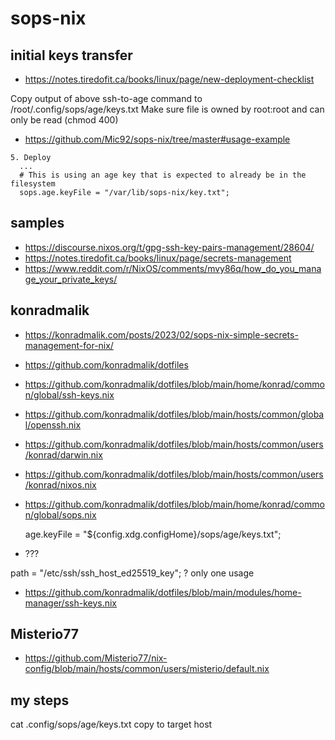 # sops-nix

## initial keys transfer

* https://notes.tiredofit.ca/books/linux/page/new-deployment-checklist

Copy output of above ssh-to-age command to /root/.config/sops/age/keys.txt
Make sure file is owned by root:root and can only be read (chmod 400)

* https://github.com/Mic92/sops-nix/tree/master#usage-example

```
5. Deploy
  ...
  # This is using an age key that is expected to already be in the filesystem
  sops.age.keyFile = "/var/lib/sops-nix/key.txt";

```

## samples

* https://discourse.nixos.org/t/gpg-ssh-key-pairs-management/28604/
* https://notes.tiredofit.ca/books/linux/page/secrets-management
* https://www.reddit.com/r/NixOS/comments/mvy86q/how_do_you_manage_your_private_keys/

## konradmalik

* https://konradmalik.com/posts/2023/02/sops-nix-simple-secrets-management-for-nix/
* https://github.com/konradmalik/dotfiles
* https://github.com/konradmalik/dotfiles/blob/main/home/konrad/common/global/ssh-keys.nix
* https://github.com/konradmalik/dotfiles/blob/main/hosts/common/global/openssh.nix
* https://github.com/konradmalik/dotfiles/blob/main/hosts/common/users/konrad/darwin.nix
* https://github.com/konradmalik/dotfiles/blob/main/hosts/common/users/konrad/nixos.nix

* https://github.com/konradmalik/dotfiles/blob/main/home/konrad/common/global/sops.nix

    age.keyFile = "${config.xdg.configHome}/sops/age/keys.txt";

* ???

path = "/etc/ssh/ssh_host_ed25519_key";
? only one usage

* https://github.com/konradmalik/dotfiles/blob/main/modules/home-manager/ssh-keys.nix

## Misterio77

* https://github.com/Misterio77/nix-config/blob/main/hosts/common/users/misterio/default.nix

## my steps

cat .config/sops/age/keys.txt
copy to target host
